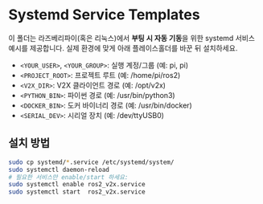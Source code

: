 
# Systemd Service Templates

이 폴더는 라즈베리파이(혹은 리눅스)에서 **부팅 시 자동 기동**을 위한 systemd 서비스 예시를 제공합니다.
실제 환경에 맞게 아래 플레이스홀더를 바꾼 뒤 설치하세요.

- `<YOUR_USER>`, `<YOUR_GROUP>`: 실행 계정/그룹 (예: pi, pi)
- `<PROJECT_ROOT>`: 프로젝트 루트 (예: /home/pi/ros2)
- `<V2X_DIR>`: V2X 클라이언트 경로 (예: /opt/v2x)
- `<PYTHON_BIN>`: 파이썬 경로 (예: /usr/bin/python3)
- `<DOCKER_BIN>`: 도커 바이너리 경로 (예: /usr/bin/docker)
- `<SERIAL_DEV>`: 시리얼 장치 (예: /dev/ttyUSB0)

## 설치 방법
```bash
sudo cp systemd/*.service /etc/systemd/system/
sudo systemctl daemon-reload
# 필요한 서비스만 enable/start 하세요:
sudo systemctl enable ros2_v2x.service
sudo systemctl start  ros2_v2x.service
